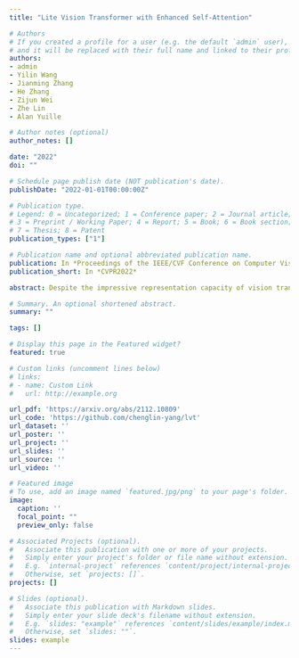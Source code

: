 ```yaml
---
title: "Lite Vision Transformer with Enhanced Self-Attention"

# Authors
# If you created a profile for a user (e.g. the default `admin` user), write the username (folder name) here 
# and it will be replaced with their full name and linked to their profile.
authors:
- admin
- Yilin Wang 
- Jianming Zhang 
- He Zhang
- Zijun Wei 
- Zhe Lin
- Alan Yuille

# Author notes (optional)
author_notes: []

date: "2022"
doi: ""

# Schedule page publish date (NOT publication's date).
publishDate: "2022-01-01T00:00:00Z"

# Publication type.
# Legend: 0 = Uncategorized; 1 = Conference paper; 2 = Journal article;
# 3 = Preprint / Working Paper; 4 = Report; 5 = Book; 6 = Book section;
# 7 = Thesis; 8 = Patent
publication_types: ["1"]

# Publication name and optional abbreviated publication name.
publication: In *Proceedings of the IEEE/CVF Conference on Computer Vision and Pattern Recognition, 2022*
publication_short: In *CVPR2022*

abstract: Despite the impressive representation capacity of vision transformer models, current light-weight vision transformer models still suffer from inconsistent and incorrect dense predictions at local regions. We suspect that the power of their self-attention mechanism is limited in shallower and thinner networks. We propose Lite Vision Transformer (LVT), a novel light-weight transformer network with two enhanced self-attention mechanisms to improve the model performances for mobile deployment. For the low-level features, we introduce Convolutional Self-Attention (CSA). Unlike previous approaches of merging convolution and self-attention, CSA introduces local self-attention into the convolution within a kernel of size 3x3 to enrich low-level features in the first stage of LVT. For the high-level features, we propose Recursive Atrous Self-Attention (RASA), which utilizes the multi-scale context when calculating the similarity map and a recursive mechanism to increase the representation capability with marginal extra parameter cost. The superiority of LVT is demonstrated on ImageNet recognition, ADE20K semantic segmentation, and COCO panoptic segmentation. The code is made publicly available.

# Summary. An optional shortened abstract.
summary: ""

tags: []

# Display this page in the Featured widget?
featured: true

# Custom links (uncomment lines below)
# links:
# - name: Custom Link
#   url: http://example.org

url_pdf: 'https://arxiv.org/abs/2112.10809'
url_code: 'https://github.com/chenglin-yang/lvt'
url_dataset: ''
url_poster: ''
url_project: ''
url_slides: ''
url_source: ''
url_video: ''

# Featured image
# To use, add an image named `featured.jpg/png` to your page's folder. 
image:
  caption: ''
  focal_point: ""
  preview_only: false

# Associated Projects (optional).
#   Associate this publication with one or more of your projects.
#   Simply enter your project's folder or file name without extension.
#   E.g. `internal-project` references `content/project/internal-project/index.md`.
#   Otherwise, set `projects: []`.
projects: []

# Slides (optional).
#   Associate this publication with Markdown slides.
#   Simply enter your slide deck's filename without extension.
#   E.g. `slides: "example"` references `content/slides/example/index.md`.
#   Otherwise, set `slides: ""`.
slides: example
---
```

